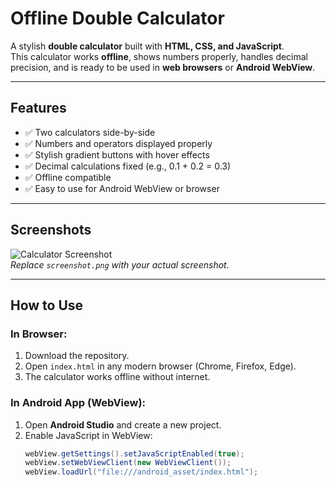 # Offline Double Calculator

A stylish **double calculator** built with **HTML, CSS, and JavaScript**.  
This calculator works **offline**, shows numbers properly, handles decimal precision, and is ready to be used in **web browsers** or **Android WebView**.

---

## Features

- ✅ Two calculators side-by-side
- ✅ Numbers and operators displayed properly
- ✅ Stylish gradient buttons with hover effects
- ✅ Decimal calculations fixed (e.g., 0.1 + 0.2 = 0.3)
- ✅ Offline compatible
- ✅ Easy to use for Android WebView or browser

---

## Screenshots

![Calculator Screenshot](screenshot.png)  
*Replace `screenshot.png` with your actual screenshot.*

---

## How to Use

### In Browser:
1. Download the repository.
2. Open `index.html` in any modern browser (Chrome, Firefox, Edge).
3. The calculator works offline without internet.

### In Android App (WebView):
1. Open **Android Studio** and create a new project.
2. Enable JavaScript in WebView:
   ```java
   webView.getSettings().setJavaScriptEnabled(true);
   webView.setWebViewClient(new WebViewClient());
   webView.loadUrl("file:///android_asset/index.html");
